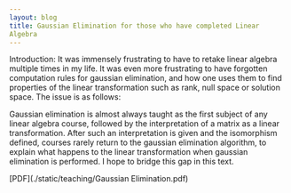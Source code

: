 ```yaml
---
layout: blog
title: Gaussian Elimination for those who have completed Linear
Algebra
---
```

Introduction: It was immensely frustrating to have to retake linear algebra multiple times in my life. It was even more frustrating to have forgotten computation rules for gaussian elimination, and how one uses them to find properties of the linear transformation such as rank, null space or solution space. The issue is as follows:

Gaussian elimination is almost always taught as the first subject of any linear algebra course, followed by the interpretation of a matrix as a linear transformation. After such an interpretation is given and the isomorphism defined, courses rarely return to the gaussian elimination algorithm, to explain what happens to the linear transformation when gaussian elimination is performed. I hope to bridge this gap in this text.

[PDF](./static/teaching/Gaussian Elimination.pdf)

